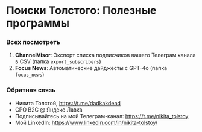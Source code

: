 # Поиски Толстого: Полезные программы

### Всех посмотреть 

1. **ChannelVisor**: Экспорт списка подписчиков вашего Телеграм канала в CSV (папка ``export_subscribers``)
2. **Focus News**: Автоматические дайджесты с GPT-4o (папка ``focus_news``)


### Обратная связь
- Никита Толстой, https://t.me/dadkakdead
- CPO B2C @ Яндекс Лавка
- Подписывайтесь на мой Телеграм-канал: https://t.me/nikita_tolstoy
- Мой LinkedIn: https://www.linkedin.com/in/nikita-tolstoy/

